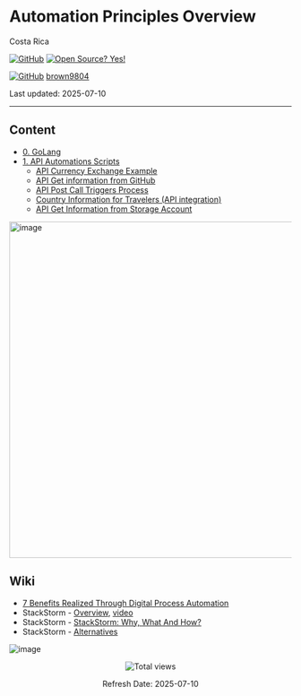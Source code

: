 # Automation Principles Overview

Costa Rica


[![GitHub](https://badgen.net/badge/icon/github?icon=github&label)](https://github.com) [![Open Source? Yes!](https://badgen.net/badge/Open%20Source%20%3F/Yes%21/blue?icon=github)](https://github.com/Naereen/badges/)

[![GitHub](https://img.shields.io/badge/--181717?logo=github&logoColor=ffffff)](https://github.com/) [brown9804](https://github.com/brown9804)


Last updated: 2025-07-10

----------------------

## Content 

- [0. GoLang](./0_golang)
- [1. API Automations Scripts](./1_api_automations)
  - [API Currency Exchange Example](./4_api_get_info_sa_eg/0-api_curr_exchange_eg)
  - [API Get information from GitHub](./4_api_get_info_sa_eg/1-api_get_info_github_eg)
  - [API Post Call Triggers Process](./4_api_get_info_sa_eg/2-api_post_trigger_eg)
  - [Country Information for Travelers (API integration)](./4_api_get_info_sa_eg/3_countryinfo_travelers)
  - [API Get Information from Storage Account](./4_api_get_info_sa_eg/4_api_get_info_sa_eg)

<img width="600" alt="image" src="https://github.com/brown9804/SDLC-Cloud_Lpath/assets/24630902/5a0b44ee-ebc1-4566-ac2b-a9f9fe8b26b8">

## Wiki 

- [7 Benefits Realized Through Digital Process Automation](https://www.cetdigit.com/blog/7-benefits-realized-through-digital-process-automation)
- StackStorm - [Overview](https://docs.stackstorm.com/overview.html), [video](https://www.youtube.com/watch?v=MtPw1WC9pxA)
- StackStorm - [StackStorm: Why, What And How?](https://www.youtube.com/watch?v=WuV6d-mDRgk)
- StackStorm  - [Alternatives](https://alternativeto.net/software/stackstorm/)

![image](https://github.com/brown9804/DevOps-Agile-Cloud_Lpath/assets/24630902/541e1176-8075-4e5a-948e-45d2f15ddc61)

<!-- START BADGE -->
<div align="center">
  <img src="https://img.shields.io/badge/Total%20views-195-limegreen" alt="Total views">
  <p>Refresh Date: 2025-07-10</p>
</div>
<!-- END BADGE -->
